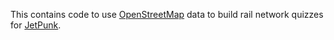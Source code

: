 This contains code to use [OpenStreetMap](https://www.openstreetmap.org/) data to build rail network quizzes for [JetPunk](https://www.jetpunk.com/).
